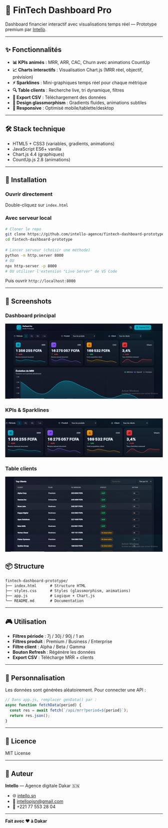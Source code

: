 
# 💎 FinTech Dashboard Pro

Dashboard financier interactif avec visualisations temps réel — Prototype premium par [Intello](https://intello.sn).

---

## ✨ Fonctionnalités

- **📊 KPIs animés** : MRR, ARR, CAC, Churn avec animations CountUp
- **📈 Charts interactifs** : Visualisation Chart.js (MRR réel, objectif, prévision)
- **⚡ Sparklines** : Mini-graphiques temps réel pour chaque métrique
- **🔍 Table clients** : Recherche live, tri dynamique, filtres
- **💾 Export CSV** : Téléchargement des données
- **🎨 Design glassmorphism** : Gradients fluides, animations subtiles
- **📱 Responsive** : Optimisé mobile/tablette/desktop

---

## 🛠️ Stack technique

- HTML5 + CSS3 (variables, gradients, animations)
- JavaScript ES6+ vanilla
- Chart.js 4.4 (graphiques)
- CountUp.js 2.8 (animations)

---

## 🚀 Installation

### Ouvrir directement
Double-cliquez sur `index.html`

### Avec serveur local

```bash
# Cloner le repo
git clone https://github.com/intello-agence/fintech-dashboard-prototype.git
cd fintech-dashboard-prototype

# Lancer serveur (choisir une méthode)
python -m http.server 8000
# OU
npx http-server -p 8000
# OU utiliser l'extension "Live Server" de VS Code
```

Puis ouvrir `http://localhost:8000`

---

## 📸 Screenshots

### Dashboard principal
![Main Dashboard](screenshots/dashboard-overview.png)

### KPIs & Sparklines
![KPIs](screenshots/kpis-sparklines.png)

### Table clients
![Table](screenshots/table-clients.png)


## 📦 Structure

```
fintech-dashboard-prototype/
├── index.html      # Structure HTML
├── styles.css      # Styles (glassmorphism, animations)
├── app.js          # Logique + Chart.js
└── README.md       # Documentation
```

---

## 🎮 Utilisation

- **Filtres période** : 7j / 30j / 90j / 1 an
- **Filtres produit** : Premium / Business / Enterprise
- **Filtre client** : Alpha / Beta / Gamma
- **Bouton Refresh** : Régénère les données
- **Export CSV** : Télécharge MRR + clients

---

## 🎨 Personnalisation

Les données sont générées aléatoirement. Pour connecter une API :

```javascript
// Dans app.js, remplacer genData() par :
async function fetchData(period) {
  const res = await fetch(`/api/mrr?period=${period}`);
  return res.json();
}
```

---

## 📄 Licence

MIT License

---

## 👤 Auteur

**Intello** — Agence digitale Dakar 🇸🇳

- 🌐 [intello.sn](https://intello.sn)
- 📧 intellopjsn@gmail.com
- 📱 +221 77 553 28 04

---

**Fait avec ❤️ à Dakar**
```